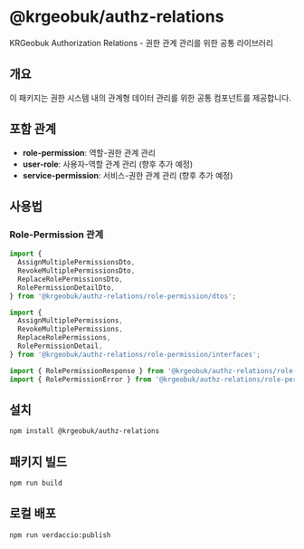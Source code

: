 # @krgeobuk/authz-relations

KRGeobuk Authorization Relations - 권한 관계 관리를 위한 공통 라이브러리

## 개요

이 패키지는 권한 시스템 내의 관계형 데이터 관리를 위한 공통 컴포넌트를 제공합니다.

## 포함 관계

- **role-permission**: 역할-권한 관계 관리
- **user-role**: 사용자-역할 관계 관리 (향후 추가 예정)
- **service-permission**: 서비스-권한 관계 관리 (향후 추가 예정)

## 사용법

### Role-Permission 관계

```typescript
import {
  AssignMultiplePermissionsDto,
  RevokeMultiplePermissionsDto,
  ReplaceRolePermissionsDto,
  RolePermissionDetailDto,
} from '@krgeobuk/authz-relations/role-permission/dtos';

import {
  AssignMultiplePermissions,
  RevokeMultiplePermissions,
  ReplaceRolePermissions,
  RolePermissionDetail,
} from '@krgeobuk/authz-relations/role-permission/interfaces';

import { RolePermissionResponse } from '@krgeobuk/authz-relations/role-permission/response';
import { RolePermissionError } from '@krgeobuk/authz-relations/role-permission/exception';
```

## 설치

```bash
npm install @krgeobuk/authz-relations
```

## 패키지 빌드

```bash
npm run build
```

## 로컬 배포

```bash
npm run verdaccio:publish
```